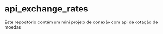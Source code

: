 # api_exchange_rates
Este repositório contém um mini projeto de conexão com api de cotação de moedas

